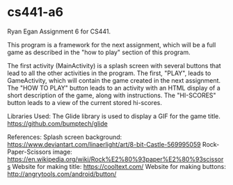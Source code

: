 # cs441-a6
Ryan Egan
Assignment 6 for CS441.

This program is a framework for the next assignment, which will be a full game as described in the
"how to play" section of this program.

The first activity (MainActivity) is a splash screen with several buttons that lead to all the other
activities in the program. The first, "PLAY", leads to GameActivity, which will contain the game
created in the next assignment. The "HOW TO PLAY" button leads to an activity with an HTML display
of a short description of the game, along with instructions. The "HI-SCORES" button leads to a view
of the current stored hi-scores.

Libraries Used:
The Glide library is used to display a GIF for the game title.
https://github.com/bumptech/glide

References:
Splash screen background: https://www.deviantart.com/linaerlight/art/8-bit-Castle-569995059
Rock-Paper-Scissors image: https://en.wikipedia.org/wiki/Rock%E2%80%93paper%E2%80%93scissors
Website for making title: https://cooltext.com/
Website for making buttons: http://angrytools.com/android/button/